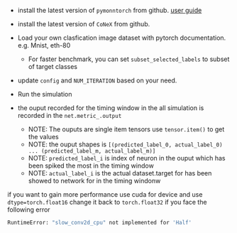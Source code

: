 - install the latest version of `pymonntorch` from github. [user guide](https://pymonntorch.readthedocs.io/en/latest/installation.html#from-sources)
- install the latest version of `CoNeX` from github.
- Load your own clasfication image dataset with pytorch documentation. e.g. Mnist, eth-80
  - For faster benchmark, you can set `subset_selected_labels` to subset of target classes
- update `config` and `NUM_ITERATION` based on your need.

- Run the simulation
- the ouput recorded for the timing window in the all simulation is recorded in the `net.metric_.output`
  - NOTE: The ouputs are single item tensors use `tensor.item()` to get the values
  - NOTE: the ouput shapes is `[(predicted_label_0, actual_label_0) ... (predicted_label_m, actual_label_m)]`
  - NOTE: `predicted_label_i` is index of neuron in the ouput which has been spiked the most in the timing window
  - NOTE: `actual_label_i` is the actual dataset.target for has been showed to network for in the timing windonw

if you want to gain more performance use cuda for device and use `dtype=torch.float16`
change it back to `torch.float32` if you face the following error

```bash
RuntimeError: "slow_conv2d_cpu" not implemented for 'Half'
```

